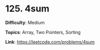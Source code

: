 # 125. 4sum

**Difficulty**: Medium

**Topics**: Array, Two Pointers, Sorting

**Link**: https://leetcode.com/problems/4sum
